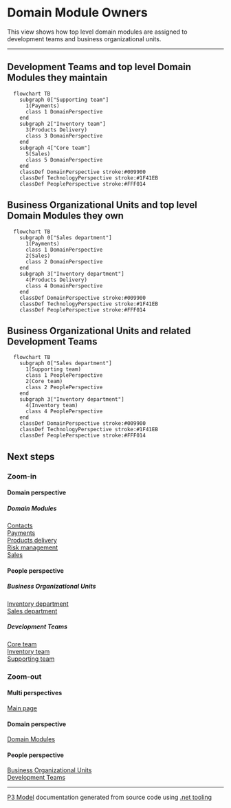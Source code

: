 ﻿
# Domain Module Owners

This view shows how top level domain modules are assigned to development teams and business organizational units.  

---



## Development Teams and top level Domain Modules they maintain

```mermaid
  flowchart TB
    subgraph 0["Supporting team"]
      1(Payments)
      class 1 DomainPerspective
    end
    subgraph 2["Inventory team"]
      3(Products Delivery)
      class 3 DomainPerspective
    end
    subgraph 4["Core team"]
      5(Sales)
      class 5 DomainPerspective
    end
    classDef DomainPerspective stroke:#009900
    classDef TechnologyPerspective stroke:#1F41EB
    classDef PeoplePerspective stroke:#FFF014
```

## Business Organizational Units and top level Domain Modules they own

```mermaid
  flowchart TB
    subgraph 0["Sales department"]
      1(Payments)
      class 1 DomainPerspective
      2(Sales)
      class 2 DomainPerspective
    end
    subgraph 3["Inventory department"]
      4(Products Delivery)
      class 4 DomainPerspective
    end
    classDef DomainPerspective stroke:#009900
    classDef TechnologyPerspective stroke:#1F41EB
    classDef PeoplePerspective stroke:#FFF014
```

## Business Organizational Units and related Development Teams

```mermaid
  flowchart TB
    subgraph 0["Sales department"]
      1(Supporting team)
      class 1 PeoplePerspective
      2(Core team)
      class 2 PeoplePerspective
    end
    subgraph 3["Inventory department"]
      4(Inventory team)
      class 4 PeoplePerspective
    end
    classDef DomainPerspective stroke:#009900
    classDef TechnologyPerspective stroke:#1F41EB
    classDef PeoplePerspective stroke:#FFF014
```

## Next steps


### Zoom-in


#### Domain perspective


##### Domain Modules

[Contacts](Contacts/Contacts.md)  
[Payments](Payments/Payments.md)  
[Products delivery](ProductsDelivery/ProductsDelivery.md)  
[Risk management](RiskManagement/RiskManagement.md)  
[Sales](Sales/Sales.md)  

#### People perspective


##### Business Organizational Units

[Inventory department](../../People/BusinessOrganizationalUnits/InventoryDepartment.md)  
[Sales department](../../People/BusinessOrganizationalUnits/SalesDepartment.md)  

##### Development Teams

[Core team](../../People/DevelopmentTeams/CoreTeam.md)  
[Inventory team](../../People/DevelopmentTeams/InventoryTeam.md)  
[Supporting team](../../People/DevelopmentTeams/SupportingTeam.md)  

### Zoom-out


#### Multi perspectives

[Main page](../../README.md)  

#### Domain perspective

[Domain Modules](DomainModules.md)  

#### People perspective

[Business Organizational Units](../../People/BusinessOrganizationalUnits/BusinessOrganizationalUnits.md)  
[Development Teams](../../People/DevelopmentTeams/DevelopmentTeams.md)  

---

[P3 Model](https://github.com/P3-model/P3-model) documentation generated from source code using [.net tooling](https://github.com/P3-model/P3-model-dotnet)
